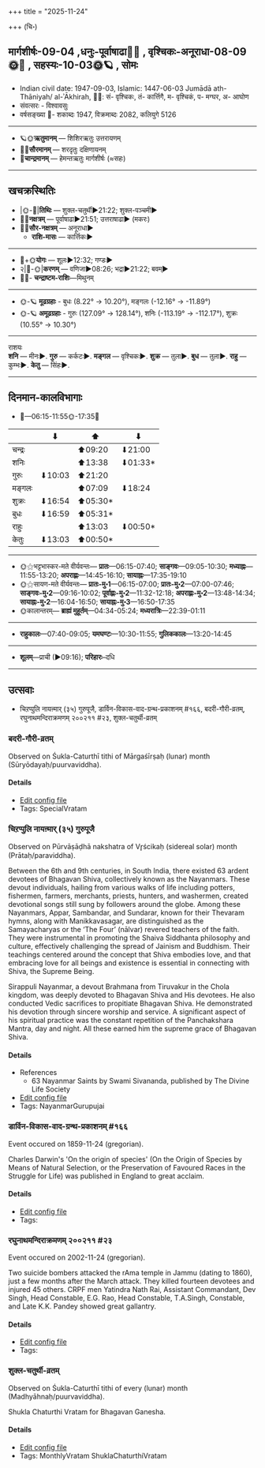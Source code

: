 +++
title = "2025-11-24"

+++
(चि॰)
## मार्गशीर्षः-09-04  ,धनुः-पूर्वाषाढा🌛🌌  ,  वृश्चिकः-अनूराधा-08-09🌞🌌  ,  सहस्यः-10-03🌞🪐  , सोमः
- Indian civil date: 1947-09-03, Islamic: 1447-06-03 Jumādā ath-Thāniyah/ al-ʾĀkhirah, 🌌🌞: सं- वृश्चिकः, तं- कार्त्तिगै, म- वृश्चिकं, प- मग्घर, अ- आघोण
- संवत्सरः - विश्वावसुः
- वर्षसङ्ख्या 🌛- शकाब्दः 1947, विक्रमाब्दः 2082, कलियुगे 5126
___________________
- 🪐🌞**ऋतुमानम्** — शिशिरऋतुः उत्तरायणम्
- 🌌🌞**सौरमानम्** — शरदृतुः दक्षिणायनम्
- 🌛**चान्द्रमानम्** — हेमन्तऋतुः मार्गशीर्षः (≈सहः)
___________________


## खचक्रस्थितिः
- |🌞-🌛|**तिथिः** — शुक्ल-चतुर्थी►21:22; शुक्ल-पञ्चमी►  
- 🌌🌛**नक्षत्रम्** — पूर्वाषाढा►21:51; उत्तराषाढा► (मकरः)  
- 🌌🌞**सौर-नक्षत्रम्** — अनूराधा►  
  - **राशि-मासः** — कार्त्तिकः► 
___________________
- 🌛+🌞**योगः** — शूलः►12:32; गण्डः►  
- २|🌛-🌞|**करणम्** — वणिजा►08:26; भद्रा►21:22; बवम्►  
- 🌌🌛- **चन्द्राष्टम-राशिः**—मिथुनम्  
___________________
- 🌞-🪐 **मूढग्रहाः** - बुधः (8.22° → 10.20°), मङ्गलः (-12.16° → -11.89°)
- 🌞-🪐 **अमूढग्रहाः** - गुरुः (127.09° → 128.14°), शनिः (-113.19° → -112.17°), शुक्रः (10.55° → 10.30°)
___________________
राशयः  
**शनि** — मीनः►. **गुरु** — कर्कटः►. **मङ्गल** — वृश्चिकः►. **शुक्र** — तुला►. **बुध** — तुला►. **राहु** — कुम्भः►. **केतु** — सिंहः►. 
___________________


## दिनमान-कालविभागाः
- 🌅—06:15-11:55🌞-17:35🌇  

|      |⬇     |⬆     |⬇     |
|------|-----|-----|------|
|चन्द्रः|     |⬆09:20 |⬇21:00 |
|शनिः   |     |⬆13:38 |⬇01:33*|
|गुरुः  |⬇10:03 |⬆21:20 |     |
|मङ्गलः |     |⬆07:09 |⬇18:24 |
|शुक्रः |⬇16:54 |⬆05:30*|     |
|बुधः   |⬇16:59 |⬆05:31*|     |
|राहुः  |     |⬆13:03 |⬇00:50*|
|केतुः  |⬇13:03 |⬆00:50*|     |
___________________
- 🌞⚝भट्टभास्कर-मते वीर्यवन्तः— **प्रातः**—06:15-07:40; **साङ्गवः**—09:05-10:30; **मध्याह्नः**—11:55-13:20; **अपराह्णः**—14:45-16:10; **सायाह्नः**—17:35-19:10  
- 🌞⚝सायण-मते वीर्यवन्तः— **प्रातः-मु॰1**—06:15-07:00; **प्रातः-मु॰2**—07:00-07:46; **साङ्गवः-मु॰2**—09:16-10:02; **पूर्वाह्णः-मु॰2**—11:32-12:18; **अपराह्णः-मु॰2**—13:48-14:34; **सायाह्नः-मु॰2**—16:04-16:50; **सायाह्नः-मु॰3**—16:50-17:35  
- 🌞कालान्तरम्— **ब्राह्मं मुहूर्तम्**—04:34-05:24; **मध्यरात्रिः**—22:39-01:11  
___________________
- **राहुकालः**—07:40-09:05; **यमघण्टः**—10:30-11:55; **गुलिककालः**—13:20-14:45  
___________________
- **शूलम्**—प्राची (►09:16); **परिहारः**–दधि  
___________________

## उत्सवाः
- चिऱप्पुलि नायऩ्मार् (३५) गुरुपूजै, डार्विन-विकास-वाद-ग्रन्थ-प्रकाशनम् #१६६, बदरी-गौरी-व्रतम्, रघुनाथमन्दिराक्रमणम् २००२११ #२३, शुक्ल-चतुर्थी-व्रतम्
### बदरी-गौरी-व्रतम्

Observed on Śukla-Caturthī tithi of Mārgaśīrṣaḥ (lunar) month (Sūryōdayaḥ/puurvaviddha). 



#### Details
- [Edit config file](https://github.com/jyotisham/adyatithi/blob/master/devatA/umA/lunar_month/tithi/09/04/badarI-gaurI-vratam.toml)
- Tags: SpecialVratam


### चिऱप्पुलि नायऩ्मार् (३५) गुरुपूजै

Observed on Pūrvāṣāḍhā nakshatra of Vr̥ścikaḥ (sidereal solar) month (Prātaḥ/paraviddha). 

Between the 6th and 9th centuries, in South India, there existed 63 ardent devotees of Bhagavan Shiva, collectively known as the Nayanmars. These devout individuals, hailing from various walks of life including potters, fishermen, farmers, merchants, priests, hunters, and washermen, created devotional songs still sung by followers around the globe. Among these Nayanmars, Appar, Sambandar, and Sundarar, known for their Thevaram hymns, along with Manikkavasagar, are distinguished as the Samayacharyas or the ‘The Four’ (nālvar) revered teachers of the faith. They were instrumental in promoting the Shaiva Siddhanta philosophy and culture, effectively challenging the spread of Jainism and Buddhism. Their teachings centered around the concept that Shiva embodies love, and that embracing love for all beings and existence is essential in connecting with Shiva, the Supreme Being.

Sirappuli Nayanmar, a devout Brahmana from Tiruvakur in the Chola kingdom, was deeply devoted to Bhagavan Shiva and His devotees. He also conducted Vedic sacrifices to propitiate Bhagavan Shiva. He demonstrated his devotion through sincere worship and service. A significant aspect of his spiritual practice was the constant repetition of the Panchakshara Mantra, day and night. All these earned him the supreme grace of Bhagavan Shiva.

#### Details
- References
  - 63 Nayanmar Saints by Swami Sivananda, published by The Divine Life Society
- [Edit config file](https://github.com/jyotisham/adyatithi/blob/master/mahApuruSha/nAyanmAr/sidereal_solar_month/nakshatra/08/20/cir2appuli_nAyan2mAr_%2835%29_gurupUjai.toml)
- Tags: NayanmarGurupujai


### डार्विन-विकास-वाद-ग्रन्थ-प्रकाशनम् #१६६

Event occured on 1859-11-24 (gregorian). 

Charles Darwin's 'On the origin of species' (On the Origin of Species by Means of Natural Selection, or the Preservation of Favoured Races in the Struggle for Life) was published in England to great acclaim.

#### Details
- [Edit config file](https://github.com/jyotisham/adyatithi/blob/master/mahApuruSha/sci-tech/gregorian/day/11/24/darwin_origin-of-species.toml)
- Tags: 


### रघुनाथमन्दिराक्रमणम् २००२११ #२३

Event occured on 2002-11-24 (gregorian). 

Two suicide bombers attacked the rAma temple in Jammu (dating to 1860), just a few months after the March attack. They killed fourteen devotees and injured 45 others. CRPF men Yatindra Nath Rai, Assistant Commandant, Dev Singh, Head Constable, E.G. Rao, Head Constable, T.A.Singh, Constable, and Late K.K. Pandey showed great gallantry.

#### Details
- [Edit config file](https://github.com/jyotisham/adyatithi/blob/master/mahApuruSha/xatra-later/gregorian/day/11/24/raghunAth-temple-attack_200203.toml)
- Tags: 


### शुक्ल-चतुर्थी-व्रतम्

Observed on Śukla-Caturthī tithi of every (lunar) month (Madhyāhnaḥ/puurvaviddha). 

Shukla Chaturthi Vratam for Bhagavan Ganesha.

#### Details
- [Edit config file](https://github.com/jyotisham/adyatithi/blob/master/devatA/gaNapati/lunar_month/tithi/00/04/zukla-caturthI-vratam.toml)
- Tags: MonthlyVratam ShuklaChaturthiVratam


